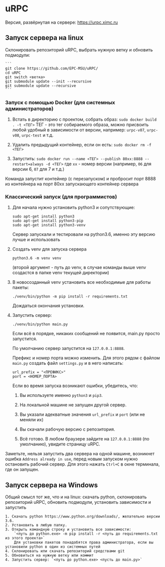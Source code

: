 # uRPC

Версия, развёрнутая на сервере: https://urpc.ximc.ru

## Запуск сервера на linux

Склонировать репозиторий uRPC, выбрать нужную ветку  и обновить подмодули:

	```
	git clone https://github.com/EPC-MSU/uRPC/
	cd uRPC
	git switch <ветка>
	git submodule update --init --recursive
	git submodule update --recursive
	```

### Запуск с помощью Docker (для системных администраторов)

1. Встать в директорию с проектом, собрать образ:
  `sudo docker build . -t <ТЕГ>`
  ТЕГ - это тег собираемого образа, можно присвоить любой удобный в зависимости от версии, например: `urpc-v07`, `urpc-v08`,
  `urpc-test` и т.д.

2. Удалить предыдущий контейнер, если он есть:
  `sudo docker rm -f <ТЕГ>`

3. Запустить:
`sudo docker run --name <ТЕГ> --publish 80xx:8888 --restart=always -d <ТЕГ>`
где `xx` - номер версии (например, `06` для версии 6, `07` для 7 и т.д.)

Команда запустит контейнер (с перезапуском) и пробросит порт 8888 из контейнера на порт 80xx запускающего контейнер сервера

### Классический запуск (для программистов)

1. Для начала нужно установить python3 и сопутствующие:

   ```
   sudo apt-get install python3
   sudo apt-get install python3-pip
   sudo apt-get install python3-venv
   ```
	
   Сервер запускали и тестировали на python3.6, именно эту версию лучше и использовать

2. Создать venv для запуска сервера

   ```
   python3.6 -m venv venv
   ```

   (второй аргумент - путь до venv, в случае команды выше venv создастся в папке venv текущей директории)

3. В новосозданный venv установить все необходимые для работы пакеты:

   ```
   ./venv/bin/python -m pip install -r requirements.txt
   ```
   Дождаться окончания установки.

4. Запустить сервер:

   ```
   ./venv/bin/python main.py
   ```

   Если всё в порядке, никаких сообщений не появится, main.py просто запустится.

   По умолчанию сервер запустится на `127.0.0.1:8888`.

   Префикс и номер порта можно изменить. Для этого рядом с файлом `main.py` создать файл `settings.py` и в него написать:

   ```
   url_prefix = "<ПРЕФИКС>"
   port = <НОМЕР_ПОРТА>
   ```

   Если во время запуска возникают ошибки, убедитесь, что:
   
      1. Вы используете именно `python3` и `pip3`.
      2. На локальной машине не запущен другой сервер.
      3. Вы указали адекватные значения `url_prefix` и `port` (или не  меняли их)
      4. Вы скачали рабочую версию с репозитория.

   4. Всё готово. В любом браузере зайдите на `127.0.0.1:8888` (по умолчанию), увидите страницу uRPC.

Заметьте, нельзя запустить два сервера на одной машине, возникнет ошибка `Address already in use`, перед новым запуском нужно остановить рабочий сервер. Для этого нажать `Ctrl+C` в окне терминала, где он запущен.  

## Запуск сервера на Windows

Общий смысл тот же, что и на linux: скачать python, cклонировать репозиторий uRPC, обновить подмодули, установить зависимости и запустить

	1. Скачать python https://www.python.org/downloads/, желательно версии 3.6.
	2. Установить в любую папку.
	3. Открыть командную строку и установить все зависимости:
		`<путь до python.exe> -m pip install -r <путь до requirements.txt из этого проекта>`
        Для установки пакетов понадобятся права администратора, если вы установили python в один из системных путей
	4. Склонировать или скачать репозиторий средствами git
	5. Обновиться на нужную ветку или коммит
	4. Запустить сервер: `<путь до python.exe> <пусть до main.py>`
